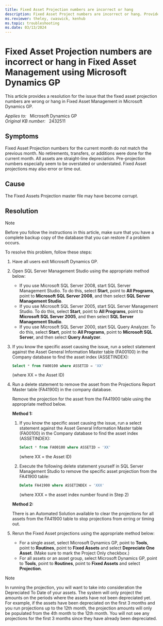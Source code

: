 ```yaml
---
title: Fixed Asset Projection numbers are incorrect or hang
description: Fixed Asset Project numbers are incorrect or hang. Provides a resolution.
ms.reviewer: theley, cwaswick, kenhub
ms.topic: troubleshooting
ms.date: 03/13/2024
---
```

# Fixed Asset Projection numbers are incorrect or hang in Fixed Asset Management using Microsoft Dynamics GP

This article provides a resolution for the issue that the fixed asset projection numbers are wrong or hang in Fixed Asset Management in Microsoft Dynamics GP.

_Applies to:_ &nbsp; Microsoft Dynamics GP  
_Original KB number:_ &nbsp; 2432511

## Symptoms

Fixed Asset Projection numbers for the current month do not match the previous month. No retirements, transfers, or additions were done for the current month. All assets are straight-line depreciation. Pre-projection numbers especially seem to be overstated or understated. Fixed Asset projections may also error or time out.

## Cause

The Fixed Assets Projection master file may have become corrupt.

## Resolution

> [!NOTE]
> Before you follow the instructions in this article, make sure that you have a complete backup copy of the database that you can restore if a problem occurs.

To resolve this problem, follow these steps:

1. Have all users exit Microsoft Dynamics GP.

2. Open SQL Server Management Studio using the appropriate method below:
   - If you use Microsoft SQL Server 2008, start SQL Server Management Studio. To do this, select **Start**, point to **All Programs**, point to **Microsoft SQL Server 2008**, and then select **SQL Server Management Studio**.
   - If you use Microsoft SQL Server 2005, start SQL Server Management Studio. To do this, select **Start**, point to **All Programs**, point to **Microsoft SQL Server 2005**, and then select **SQL Server Management Studio**.
   - If you use Microsoft SQL Server 2000, start SQL Query Analyzer. To do this, select **Start**, point to **All Programs**, point to **Microsoft SQL Server**, and then select **Query Analyzer**.

3. If you know the specific asset causing the issue, run a select statement against the Asset General Information Master table (FA00100) in the Company database to find the asset index (ASSETINDEX):

    ```sql
    Select * from FA00100 where ASSETID = 'XX'
    ```

    (where XX = the Asset ID)

4. Run a delete statement to remove the asset from the Projections Report Master table (FA41900) in the company database.

    Remove the projection for the asset from the FA41900 table using the appropriate method below.

    **Method 1:**

    1. If you know the specific asset causing the issue, run a select statement against the Asset General Information Master table (FA00100) in the Company database to find the asset index (ASSETINDEX):

        ```sql
        Select * from FA00100 where ASSETID = 'XX'
        ```

        (where XX = the Asset ID)

    2. Execute the following delete statement yourself in SQL Server Management Studio to remove the specific asset projection from the FA41900 table:

        ```sql
        Delete FA41900 where ASSETINDEX = 'XXX'
        ```

        (where XXX = the asset index number found in Step 2)

    **Method 2:**

    There is an Automated Solution available to clear the projections for all assets from the FA41900 table to stop projections from erring or timing out.

5. Rerun the Fixed Asset projections using the appropriate method below:

    - For a single asset, select Microsoft Dynamics GP, point to **Tools**, point to **Routines**, point to **Fixed Assets** and select **Depreciate One Asset**. (Make sure to mark the Project Only checkbox.)
    - For all assets or an asset group, select Microsoft Dynamics GP, point to **Tools**, point to **Routines**, point to **Fixed Assets** and select **Projection**.

> [!NOTE]
> In running the projection, you will want to take into consideration the Depreciated To Date of your assets. The system will only project the amounts on the periods where the assets have not been depreciated yet. For example, if the assets have been depreciated on the first 3 months and you run projections up to the 12th month, the projection amounts will only be populated from the 4th month to the 12th month. You will not see any projections for the first 3 months since they have already been depreciated.
